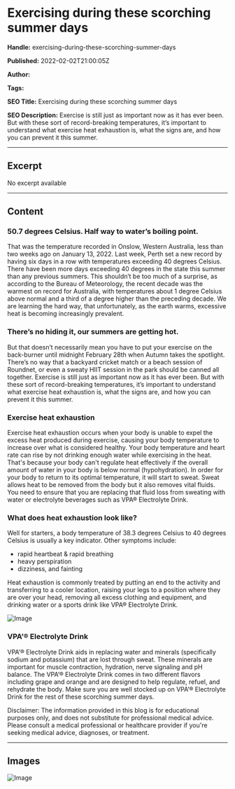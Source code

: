 # Exercising during these scorching summer days

**Handle:** exercising-during-these-scorching-summer-days

**Published:** 2022-02-02T21:00:05Z

**Author:**  

**Tags:** 

**SEO Title:** Exercising during these scorching summer days

**SEO Description:** Exercise is still just as important now as it has ever been. But with these sort of record-breaking temperatures, it’s important to understand what exercise heat exhaustion is, what the signs are, and how you can prevent it this summer.

---

## Excerpt

No excerpt available

---

## Content

### 50.7 degrees Celsius. Half way to water’s boiling point.

That was the temperature recorded in Onslow, Western Australia, less than two weeks ago on January 13, 2022. Last week, Perth set a new record by having six days in a row with temperatures exceeding 40 degrees Celsius. There have been more days exceeding 40 degrees in the state this summer than any previous summers. This shouldn’t be too much of a surprise, as according to the Bureau of Meteorology, the recent decade was the warmest on record for Australia, with temperatures about 1 degree Celsius above normal and a third of a degree higher than the preceding decade. We are learning the hard way, that unfortunately, as the earth warms, excessive heat is becoming increasingly prevalent.

### There’s no hiding it, our summers are getting hot.

But that doesn’t necessarily mean you have to put your exercise on the back-burner until midnight February 28th when Autumn takes the spotlight. There’s no way that a backyard cricket match or a beach session of Roundnet, or even a sweaty HIIT session in the park should be canned all together. Exercise is still just as important now as it has ever been. But with these sort of record-breaking temperatures, it’s important to understand what exercise heat exhaustion is, what the signs are, and how you can prevent it this summer.

### Exercise heat exhaustion

Exercise heat exhaustion occurs when your body is unable to expel the excess heat produced during exercise, causing your body temperature to increase over what is considered healthy. Your body temperature and heart rate can rise by not drinking enough water while exercising in the heat. That's because your body can't regulate heat effectively if the overall amount of water in your body is below normal (hypohydration). In order for your body to return to its optimal temperature, it will start to sweat. Sweat allows heat to be removed from the body but it also removes vital fluids. You need to ensure that you are replacing that fluid loss from sweating with water or electrolyte beverages such as VPA® Electrolyte Drink.

### What does heat exhaustion look like?

Well for starters, a body temperature of 38.3 degrees Celsius to 40 degrees Celsius is usually a key indicator. Other symptoms include:
- rapid heartbeat & rapid breathing
- heavy perspiration
- dizziness, and fainting

Heat exhaustion is commonly treated by putting an end to the activity and transferring to a cooler location, raising your legs to a position where they are over your head, removing all excess clothing and equipment, and drinking water or a sports drink like VPA® Electrolyte Drink.

![Image](https://i.shgcdn.com/2686885e-f1c1-4b82-a5b4-bccd5432b053/-/format/auto/-/preview/3000x3000/-/quality/lighter/)

### VPA’® Electrolyte Drink

VPA’® Electrolyte Drink aids in replacing water and minerals (specifically sodium and potassium) that are lost through sweat. These minerals are important for muscle contraction, hydration, nerve signaling and pH balance. The VPA’® Electrolyte Drink comes in two different flavors including grape and orange and are designed to help regulate, refuel, and rehydrate the body. Make sure you are well stocked up on VPA’® Electrolyte Drink for the rest of these scorching summer days.

Disclaimer: The information provided in this blog is for educational purposes only, and does not substitute for professional medical advice. Please consult a medical professional or healthcare provider if you're seeking medical advice, diagnoses, or treatment.

---

## Images

![Image](undefined)


